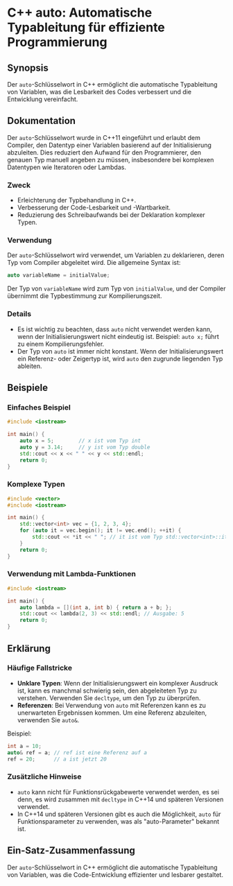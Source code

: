 <!--
Meta Description: # C++ auto: Automatische Typableitung für effiziente Programmierung ## Synopsis Der `auto`-Schlüsselwort in C++ ermöglicht die automatische Typableitu...
Meta Keywords: auto, der, ist, typ, int
-->

# C++ auto: Automatische Typableitung für effiziente Programmierung

## Synopsis
Der `auto`-Schlüsselwort in C++ ermöglicht die automatische Typableitung von Variablen, was die Lesbarkeit des Codes verbessert und die Entwicklung vereinfacht.

## Dokumentation
Der `auto`-Schlüsselwort wurde in C++11 eingeführt und erlaubt dem Compiler, den Datentyp einer Variablen basierend auf der Initialisierung abzuleiten. Dies reduziert den Aufwand für den Programmierer, den genauen Typ manuell angeben zu müssen, insbesondere bei komplexen Datentypen wie Iteratoren oder Lambdas. 

### Zweck
- Erleichterung der Typbehandlung in C++.
- Verbesserung der Code-Lesbarkeit und -Wartbarkeit.
- Reduzierung des Schreibaufwands bei der Deklaration komplexer Typen.

### Verwendung
Der `auto`-Schlüsselwort wird verwendet, um Variablen zu deklarieren, deren Typ vom Compiler abgeleitet wird. Die allgemeine Syntax ist:

```cpp
auto variableName = initialValue;
```

Der Typ von `variableName` wird zum Typ von `initialValue`, und der Compiler übernimmt die Typbestimmung zur Kompilierungszeit.

### Details
- Es ist wichtig zu beachten, dass `auto` nicht verwendet werden kann, wenn der Initialisierungswert nicht eindeutig ist. Beispiel: `auto x;` führt zu einem Kompilierungsfehler.
- Der Typ von `auto` ist immer nicht konstant. Wenn der Initialisierungswert ein Referenz- oder Zeigertyp ist, wird `auto` den zugrunde liegenden Typ ableiten.

## Beispiele
### Einfaches Beispiel
```cpp
#include <iostream>

int main() {
    auto x = 5;        // x ist vom Typ int
    auto y = 3.14;     // y ist vom Typ double
    std::cout << x << " " << y << std::endl;
    return 0;
}
```

### Komplexe Typen
```cpp
#include <vector>
#include <iostream>

int main() {
    std::vector<int> vec = {1, 2, 3, 4};
    for (auto it = vec.begin(); it != vec.end(); ++it) {
        std::cout << *it << " "; // it ist vom Typ std::vector<int>::iterator
    }
    return 0;
}
```

### Verwendung mit Lambda-Funktionen
```cpp
#include <iostream>

int main() {
    auto lambda = [](int a, int b) { return a + b; };
    std::cout << lambda(2, 3) << std::endl; // Ausgabe: 5
    return 0;
}
```

## Erklärung
### Häufige Fallstricke
- **Unklare Typen**: Wenn der Initialisierungswert ein komplexer Ausdruck ist, kann es manchmal schwierig sein, den abgeleiteten Typ zu verstehen. Verwenden Sie `decltype`, um den Typ zu überprüfen.
- **Referenzen**: Bei Verwendung von `auto` mit Referenzen kann es zu unerwarteten Ergebnissen kommen. Um eine Referenz abzuleiten, verwenden Sie `auto&`.
  
Beispiel:
```cpp
int a = 10;
auto& ref = a; // ref ist eine Referenz auf a
ref = 20;      // a ist jetzt 20
```

### Zusätzliche Hinweise
- `auto` kann nicht für Funktionsrückgabewerte verwendet werden, es sei denn, es wird zusammen mit `decltype` in C++14 und späteren Versionen verwendet.
- In C++14 und späteren Versionen gibt es auch die Möglichkeit, `auto` für Funktionsparameter zu verwenden, was als "auto-Parameter" bekannt ist.

## Ein-Satz-Zusammenfassung
Der `auto`-Schlüsselwort in C++ ermöglicht die automatische Typableitung von Variablen, was die Code-Entwicklung effizienter und lesbarer gestaltet.